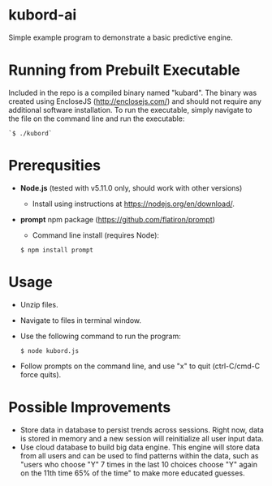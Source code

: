 # kubord-ai

Simple example program to demonstrate a basic predictive engine.

# Running from Prebuilt Executable
Included in the repo is a compiled binary named "kubard". The binary was created using EncloseJS (http://enclosejs.com/) and should not require any additional software installation. To run the executable, simply navigate to the file on the command line and run the executable:

    `$ ./kubord`

# Prerequsities
* **Node.js** (tested with v5.11.0 only, should work with other versions)
    * Install using instructions at https://nodejs.org/en/download/.
* **prompt** npm package (https://github.com/flatiron/prompt)
    * Command line install (requires Node): 

    `$ npm install prompt`
    
# Usage
* Unzip files.
* Navigate to files in terminal window.
* Use the following command to run the program:
   
   `$ node kubord.js`
* Follow prompts on the command line, and use "x" to quit (ctrl-C/cmd-C force quits).

# Possible Improvements
* Store data in database to persist trends across sessions. Right now, data is stored in memory and a new session will reinitialize all user input data.
* Use cloud database to build big data engine. This engine will store data from all users and can be used to find patterns within the data, such as "users who choose "Y" 7 times in the last 10 choices choose "Y" again on the 11th time 65% of the time" to make more educated guesses.
